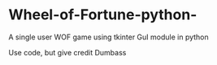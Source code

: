# Wheel-of-Fortune-python-
A single user WOF game using tkinter GuI module in python


Use code, but give credit Dumbass
